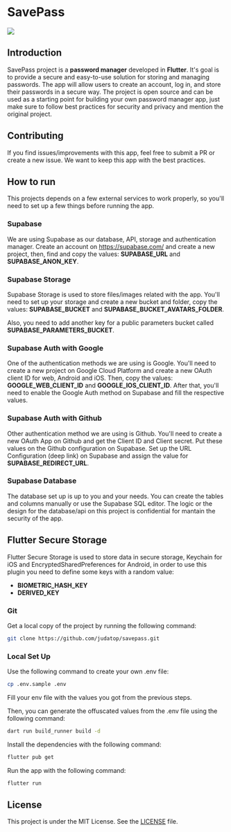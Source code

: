 # SavePass

![](https://github.com/user-attachments/assets/a80ab2d1-74df-48db-8f2b-0ae0f225eba4)

## Introduction

SavePass project is a **password manager** developed in **Flutter**. It's goal is to provide a secure and easy-to-use solution for storing and managing passwords. The app will allow users to create an account, log in, and store their passwords in a secure way. The project is open source and can be used as a starting point for building your own password manager app, just make sure to follow best practices for security and privacy and mention the original project.

## Contributing

If you find issues/improvements with this app, feel free to submit a PR or create a new issue. We want to keep this app with the best practices.

## How to run

This projects depends on a few external services to work properly, so you'll need to set up a few things before running the app.

### Supabase

We are using Supabase as our database, API, storage and authentication manager. Create an account on https://supabase.com/ and create a new project, then, find and copy the values: **SUPABASE_URL** and **SUPABASE_ANON_KEY**.

### Supabase Storage

Supabase Storage is used to store files/images related with the app. You'll need to set up your storage and create a new bucket and folder, copy the values: **SUPABASE_BUCKET** and **SUPABASE_BUCKET_AVATARS_FOLDER**.

Also, you need to add another key for a public parameters bucket called **SUPABASE_PARAMETERS_BUCKET**.

### Supabase Auth with Google

One of the authentication methods we are using is Google. You'll need to create a new project on Google Cloud Platform and create a new OAuth client ID for web, Android and iOS. Then, copy the values: **GOOGLE_WEB_CLIENT_ID** and **GOOGLE_IOS_CLIENT_ID**. After that, you'll need to enable the Google Auth method on Supabase and fill the respective values.

### Supabase Auth with Github

Other authentication method we are using is Github. You'll need to create a new OAuth App on Github and get the Client ID and Client secret. Put these values on the Github configuration on Supabase. Set up the URL Configuration (deep link) on Supabase and assign the value for **SUPABASE_REDIRECT_URL**.

### Supabase Database

The database set up is up to you and your needs. You can create the tables and columns manually or use the Supabase SQL editor. The logic or the design for the database/api on this project is confidential for mantain the security of the app.

## Flutter Secure Storage

Flutter Secure Storage is used to store data in secure storage, Keychain for iOS and EncryptedSharedPreferences for Android, in order to use this plugin you need to define some keys with a random value:
- **BIOMETRIC_HASH_KEY**
- **DERIVED_KEY**


### Git

Get a local copy of the project by running the following command:

```bash
git clone https://github.com/judatop/savepass.git
```

### Local Set Up

Use the following command to create your own .env file:

```bash
cp .env.sample .env
```

Fill your env file with the values you got from the previous steps.

Then, you can generate the offuscated values from the .env file using the following command:

```bash
dart run build_runner build -d
```

Install the dependencies with the following command:

```bash
flutter pub get
```

Run the app with the following command:

```bash
flutter run
```

## License

This project is under the MIT License. See the [LICENSE](LICENSE) file.
